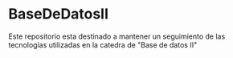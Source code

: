 # BaseDeDatosII
Este repositorio esta destinado a mantener un seguimiento de las tecnologías utilizadas en la catedra de "Base de datos II"
